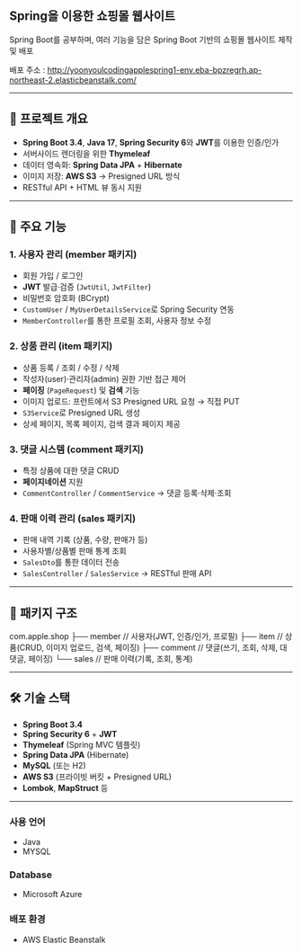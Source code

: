 ## Spring을 이용한 쇼핑몰 웹사이트
Spring Boot를 공부하며, 여러 기능을 담은 Spring Boot 기반의 쇼핑몰 웹사이트 제작 및 배포

배포 주소 : http://yoonyoulcodingapplespring1-env.eba-bpzregrh.ap-northeast-2.elasticbeanstalk.com/

---

## 🚀 프로젝트 개요

- **Spring Boot 3.4**, **Java 17**, **Spring Security 6**와 **JWT**를 이용한 인증/인가  
- 서버사이드 렌더링을 위한 **Thymeleaf**  
- 데이터 영속화: **Spring Data JPA** + **Hibernate**  
- 이미지 저장: **AWS S3** → Presigned URL 방식  
- RESTful API + HTML 뷰 동시 지원  

---

## 🌟 주요 기능

### 1. 사용자 관리 (member 패키지)
- 회원 가입 / 로그인  
- **JWT** 발급·검증 (`JwtUtil`, `JwtFilter`)  
- 비밀번호 암호화 (BCrypt)  
- `CustomUser` / `MyUserDetailsService`로 Spring Security 연동  
- `MemberController`를 통한 프로필 조회, 사용자 정보 수정  

### 2. 상품 관리 (item 패키지)
- 상품 등록 / 조회 / 수정 / 삭제  
- 작성자(user)·관리자(admin) 권한 기반 접근 제어  
- **페이징** (`PageRequest`) 및 **검색** 기능  
- 이미지 업로드: 프런트에서 S3 Presigned URL 요청 → 직접 PUT  
- `S3Service`로 Presigned URL 생성  
- 상세 페이지, 목록 페이지, 검색 결과 페이지 제공  

### 3. 댓글 시스템 (comment 패키지)
- 특정 상품에 대한 댓글 CRUD  
- **페이지네이션** 지원  
- `CommentController` / `CommentService` → 댓글 등록·삭제·조회  

### 4. 판매 이력 관리 (sales 패키지)
- 판매 내역 기록 (상품, 수량, 판매가 등)  
- 사용자별/상품별 판매 통계 조회  
- `SalesDto`를 통한 데이터 전송  
- `SalesController` / `SalesService` → RESTful 판매 API  

---

<!--
### 구현한 기능
- pagnation
- 검색 기능 (Full Text Index)
- 세션 로그인
- JWT 로그인
- 테스트 코드
-->

## 📂 패키지 구조
com.apple.shop
├── member // 사용자(JWT, 인증/인가, 프로필)
├── item // 상품(CRUD, 이미지 업로드, 검색, 페이징)
├── comment // 댓글(쓰기, 조회, 삭제, 대댓글, 페이징)
└── sales // 판매 이력(기록, 조회, 통계)

---

## 🛠 기술 스택

- **Spring Boot 3.4**  
- **Spring Security 6** + **JWT**  
- **Thymeleaf** (Spring MVC 템플릿)  
- **Spring Data JPA** (Hibernate)  
- **MySQL** (또는 H2)  
- **AWS S3** (프라이빗 버킷 + Presigned URL)  
- **Lombok**, **MapStruct** 등  

---

### 사용 언어
- Java
- MYSQL

### Database
- Microsoft Azure

### 배포 환경
- AWS Elastic Beanstalk
